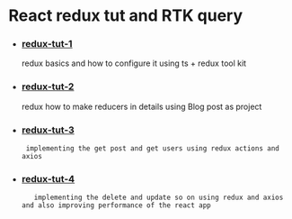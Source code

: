 # React redux tut and RTK query

- ### [redux-tut-1](./redux-tut-1/)

  redux basics and how to configure it using ts + redux tool kit

- ### [redux-tut-2](./redux-tut-2/)

  redux how to make reducers in details using Blog post as project

- ### [redux-tut-3](./redux-tut-3/)

       implementing the get post and get users using redux actions and axios

- ### [redux-tut-4](./redux-tut-4/)
         implementing the delete and update so on using redux and axios and also improving performance of the react app

